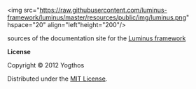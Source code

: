 
<img src="https://raw.githubusercontent.com/luminus-framework/luminus/master/resources/public/img/luminus.png"
 hspace="20" align="left"height="200"/>
 

sources of the documentation site for the [Luminus framework](http://www.luminusweb.net) 

**License**

Copyright © 2012 Yogthos

Distributed under the [MIT License](http://opensource.org/licenses/MIT).
